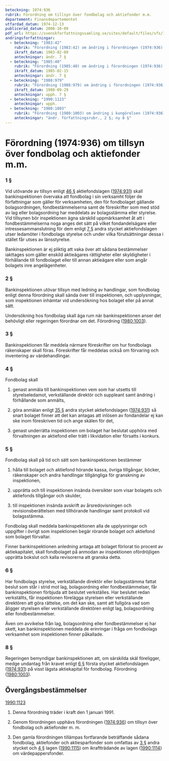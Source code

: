 ```yaml
---
beteckning: 1974:936
rubrik: Förordning om tillsyn över fondbolag och aktiefonder m.m.
departement: Finansdepartementet
utfardad_datum: 1974-12-13
publicerad_datum: 2008-10-09
pdf_url: https://svenskforfattningssamling.se/sites/default/files/sfs/1974-12/SFS1974-936.pdf
andringsforfattningar:
  - beteckning: "1983:42"
    rubrik: "Förordning (1983:42) om ändring i förordningen (1974:936) om tillsyn över fondbolag och aktiefonder m.m."
    ikraft_datum: 1983-02-09
    anteckningar: ändr. 7 §
  - beteckning: "1985:40"
    rubrik: "Förordning (1985:40) om ändring i förordningen (1974:936) om tillsyn över fondbolag och aktiefonder m.m."
    ikraft_datum: 1985-02-15
    anteckningar: ändr. 7 §
  - beteckning: "1988:979"
    rubrik: "Förordning (1988:979) om ändring i förordningen (1974:936) om tillsyn över fondbolag och aktiefonder m.m."
    ikraft_datum: 1988-09-29
    anteckningar: upph. 7 §
  - beteckning: "1990:1123"
    anteckningar: upph.
  - beteckning: "1980:1003"
    rubrik: "Förordning (1980:1003) om ändring i kungörelsen (1974:936) om tillsyn över fondbolag och aktiefonder m.m."
    anteckningar: "ändr. författningsrubr., 2 §; ny 8 §"
---
```


# Förordning (1974:936) om tillsyn över fondbolag och aktiefonder m.m.

### 1 §

Vid utövande av tillsyn enligt [46 §](#46) aktiefondslagen ([1974:931](https://selex.se/eli/sfs/1974/931)) skall bankinspektionen övervaka att fondbolag i sin verksamht följer de författningar som gäller för verksamheten, den för fondbolaget gällande bolagsordningen, fondbestämmelserna samt de föreskrifter som med stöd av lag eller bolagsordning har meddelats av bolagsstämma eller styrelse. Vid tillsynen bör inspektionen ägna särskild uppmärksamhet åt att i fondbestämmelserna noga anges det sätt på vilket fondandelsägare eller intressesammanslutning för dem enligt [7 §](#7) andra stycket aktiefondslagen utser ledamöter i fondbolags styrelse och under vilka förutsättningar dessa i stället får utses av länsstyrelse.

Bankinspektionen är ej pliktig att vaka över att sådana bestämmelser iakttages som gäller enskild aktieägares rättigheter eller skyldigheter i förhållande till fondbolaget eller till annan aktieägare eller som angår bolagets inre angelägenheter.

### 2 §

Bankinspektionen utövar tillsyn med ledning av handlingar, som fondbolag enligt denna förordning skall sända över till inspektionen, och upplysningar, som inspektionen inhämtar vid undersökning hos bolaget eller på annat sätt.

Undersökning hos fondbolag skall äga rum när bankinspektionen anser det behövligt eller regeringen förordnar om det. Förordning ([1980:1003](https://selex.se/eli/sfs/1980/1003)).

### 3 §

Bankinspektionen får meddela närmare föreskrifter om hur fondbolags räkenskaper skall föras. Föreskrifter får meddelas också om förvaring och inventering av värdehandlingar.

### 4 §

Fondbolag skall

1. genast anmäla till bankinspektionen vem som har utsetts till styrelseledamot, verkställande direktör och suppleant samt ändring i förhållande som anmälts,

2. göra anmälan enligt [35 §](#35) andra stycket aktiefondslagen ([1974:931](https://selex.se/eli/sfs/1974/931)) så snart bolaget finner att det kan antagas att inlösen av fondandelar ej kan ske inom föreskriven tid och ange skälen för det,

3. genast underrätta inspektionen om bolaget har beslutat upphöra med förvaltningen av aktiefond eller trätt i likvidation eller försatts i konkurs.

### 5 §

Fondbolag skall på tid och sätt som bankinspektionen bestämmer

1. hålla till bolaget och aktiefond hörande kassa, övriga tillgångar, böcker, räkenskaper och andra handlingar tillgängliga för granskning av inspektionen,

2. upprätta och till inspektionen insända översikter som visar bolagets och aktiefonds tillgångar och skulder,

3. till inspektionen insända avskrift av årsredovisningen och revisionsberättelsen med tillhörande handlingar samt protokoll vid bolagsstämma.

Fondbolag skall meddela bankinspektionen alla de upplysningar och uppgifter i övrigt som inspektionen begär rörande bolaget och aktiefond som bolaget förvaltar.

Finner bankinspektionen anledning antaga att bolaget förlorat tio procent av aktiekapitalet, skall fondbolaget på anmodan av inspektionen ofördröjligen upprätta bokslut och kalla revisorerna att granska detta.

### 6 §

Har fondbolags styrelse, verkställande direktör eller bolagsstämma fattat beslut som står i strid mot lag, bolagsordning eller fondbestämmelser, får bankinspektionen förbjuda att beslutet verkställes. Har beslutet redan verkställts, får inspektionen förelägga styrelsen eller verkställande direktören att göra rättelse, om det kan ske, samt att fullgöra vad som åligger styrelsen eller verkställande direktören enligt lag, bolagsordning eller fondbestämmelser.

Även om avvikelse från lag, bolagsordning eller fondbestämmelser ej har skett, kan bankinspektionen meddela de erinringar i fråga om fondbolags verksamhet som inspektionen finner påkallade.

### 8 §

Regeringen bemyndigar bankinspektionen att, om särskilda skäl föreligger, medge undantag från kravet enligt [6 §](#6) första stycket aktiefondslagen ([1974:931](https://selex.se/eli/sfs/1974/931)) på visst lägsta aktiekapital för fondbolag. Förordning ([1980:1003](https://selex.se/eli/sfs/1980/1003)).

## Övergångsbestämmelser

[1990:1123](https://selex.se/eli/sfs/1990/1123)

1. Denna förordning träder i kraft den 1 januari 1991.

2. Genom förordningen upphävs förordningen ([1974:936](https://selex.se/eli/sfs/1974/936)) om tillsyn över fondbolag och aktiefonder m. m.

3. Den gamla förordningen tillämpas fortfarande beträffande sådana fondbolag, aktiefonder och aktiesparfonder som omfattas av [3 §](#3) andra stycket och [4 §](#4) lagen ([1990:1115](https://selex.se/eli/sfs/1990/1115)) om ikraftträdande av lagen ([1990:1114](https://selex.se/eli/sfs/1990/1114)) om värdepappersfonder.